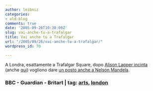 ```yaml
---
author: leibniz
categories:
- old-blog
comments: true
date: '2005-09-26T10:30:09Z'
slug: vai-anche-tu-a-trafalgar
title: Vai anche tu a Trafalgar
url: "/2005/09/26/vai-anche-tu-a-trafalgar/"
wordpress_id: 70

---
```

A Londra, esattamente a Trafalgar Square, dopo [Alison Lapper incinta](https://observer.guardian.co.uk/review/story/0,6903,1572401,00.html) (anche [qui](https://www.britart.com/artists/artist1071_all.aspx)) vogliono dare [un posto anche a Nelson Mandela](https://news.bbc.co.uk/1/hi/england/london/4272842.stm).  



### BBC - Guardian - Britart | tag: [arts](https://www.technorati.com/tags/arts), [london](https://www.technorati.com/tags/london)
